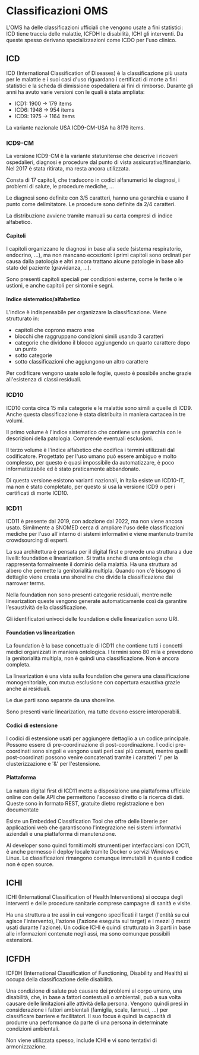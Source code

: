 # Classificazioni OMS

L'OMS ha delle classificazioni ufficiali che vengono usate a fini statistici: ICD tiene traccia delle malattie, ICFDH le disabilità, ICHI gli interventi. Da queste spesso derivano specializzazioni come ICDO per l'uso clinico.

## ICD

ICD (International Classification of Diseases) è la classificazione più usata per le malattie e i suoi casi d'uso riguardano i certificati di morte a fini statistici e la scheda di dimissione ospedaliera ai fini di rimborso. Durante gli anni ha avuto varie versioni con le quali è stata ampliata:

- ICD1: 1900 $\rightarrow$ 179 items
- ICD6: 1948 $\rightarrow$ 954 items
- ICD9: 1975 $\rightarrow$ 1164 items

La variante nazionale USA ICD9-CM-USA ha 8179 items.

### ICD9-CM

La versione ICD9-CM è la variante statunitense che descrive i ricoveri ospedalieri, diagnosi e procedure dal punto di vista assicurativo/finanziario. Nel 2017 è stata ritirata, ma resta ancora utilizzata.

Consta di 17 capitoli, che traducono in codici alfanumerici le diagnosi, i problemi di salute, le procedure mediche, ...

Le diagnosi sono definite con 3/5 caratteri, hanno una gerarchia e usano il punto come delimitatore. Le procedure sono definite da 2/4 caratteri.

La distribuzione avviene tramite manuali su carta compresi di indice alfabetico.

#### Capitoli

I capitoli organizzano le diagnosi in base alla sede (sistema respiratorio, endocrino, ...), ma non mancano eccezioni: i primi capitoli sono ordinati per causa dalla patologia e altri ancora trattano alcune patologie in base allo stato del paziente (gravidanza, ...).

Sono presenti capitoli speciali per condizioni esterne, come le ferite o le ustioni, e anche capitoli per sintomi e segni.

#### Indice sistematico/alfabetico

L'indice è indispensabile per organizzare la classificazione. Viene strutturato in:

- capitoli che coprono macro aree
- blocchi che raggruppano condizioni simili usando 3 caratteri
- categorie che dividono il blocco aggiungendo un quarto carattere dopo un punto
- sotto categorie
- sotto classificazioni che aggiungono un altro carattere

Per codificare vengono usate solo le foglie, questo è possibile anche grazie all'esistenza di classi residuali.

### ICD10

ICD10 conta circa 15 mila categorie e le malattie sono simili a quelle di ICD9. Anche questa classificazione è stata distribuita in maniera cartacea in tre volumi.

Il primo volume è l'indice sistematico che contiene una gerarchia con le descrizioni della patologia. Comprende eventuali esclusioni.

Il terzo volume è l'indice alfabetico che codifica i termini utilizzati dal codificatore. Progettato per l'uso umano può essere ambiguo e molto complesso, per questo è quasi impossibile da automatizzare, è poco informatizzabile ed è stato praticamente abbandonato.

Di questa versione esistono varianti nazionali, in Italia esiste un ICD10-IT, ma non è stato completato, per questo si usa la versione ICD9 o per i certificati di morte ICD10.

### ICD11

ICD11 è presente dal 2019, con adozione dal 2022, ma non viene ancora usato. Similmente a SNOMED cerca di ampliare l'uso delle classificazioni mediche per l'uso all'interno di sistemi informativi e viene mantenuto tramite crowdsourcing di esperti.

La sua architettura è pensata per il digital first e prevede una struttura a due livelli: foundation e linearization. Si tratta anche di una ontologia che rappresenta formalmente il dominio della malattia. Ha una struttura ad albero che permette la genitorialità multipla. Quando non c'è bisogno di dettaglio viene creata una shoreline che divide la classificazione dai narrower terms.

Nella foundation non sono presenti categorie residuali, mentre nelle linearization queste vengono generate automaticamente così da garantire l’esaustività della classificazione.

Gli identificatori univoci delle foundation e delle linearization sono URI.

#### Foundation vs linearization

La foundation è la base concettuale di ICD11 che contiene tutti i concetti medici organizzati in maniera ontologica. I termini sono 80 mila e prevedono la genitorialità multipla, non è quindi una classificazione. Non è ancora completa.

La linearization è una vista sulla foundation che genera una classificazione monogenitoriale, con mutua esclusione con copertura esaustiva grazie anche ai residuali.

Le due parti sono separate da una shoreline.

Sono presenti varie linearization, ma tutte devono essere interoperabili.

#### Codici di estensione

I codici di estensione usati per aggiungere dettaglio a un codice principale. Possono essere di pre-coordinazione di post-coordinazione. I codici pre-coordinati sono singoli e vengono usati peri casi più comuni, mentre quelli post-coordinati possono venire concatenati tramite i caratteri '/' per la clusterizzazione e '&' per l'estensione.

#### Piattaforma

La natura digital first di ICD11 mette a disposizione una piattaforma ufficiale online con delle API che permettono l'accesso diretto o la ricerca di dati. Queste sono in formato REST, gratuite dietro registrazione e ben documentate

Esiste un Embedded Classification Tool che offre delle librerie per applicazioni web che garantiscono l'integrazione nei sistemi informativi aziendali e una piattaforma di manutenzione.

Al developer sono quindi forniti molti strumenti per interfacciarsi con IDC11, è anche permesso il deploy locale tramite Docker o servizi Windows e Linux. Le classificazioni rimangono comunque immutabili in quanto il codice non è open source.

## ICHI

ICHI (International Classification of Health Interventions) si occupa degli interventi e delle procedure sanitarie comprese campagne di sanità e visite.

Ha una struttura a tre assi in cui vengono specificati il target (l'entità su cui agisce l'intervento), l'azione (l'azione eseguita sul target) e i mezzi (i mezzi usati durante l'azione). Un codice ICHI è quindi strutturato in 3 parti in base alle informazioni contenute negli assi, ma sono comunque possibili estensioni.

## ICFDH

ICFDH (International Classification of Functioning, Disability and Health) si occupa della classificazione delle disabilità.

Una condizione di salute può causare dei problemi al corpo umano, una disabilità, che, in base a fattori contestuali o ambientali, può a sua volta causare delle limitazioni alle attività della persona. Vengono quindi presi in considerazione i fattori ambientali (famiglia, scale, farmaci, ...) per classificare barriere e facilitatori. Il suo focus è quindi la capacità di produrre una performance da parte di una persona in determinate condizioni ambientali.

Non viene utilizzata spesso, include ICHI e vi sono tentativi di armonizzazione.